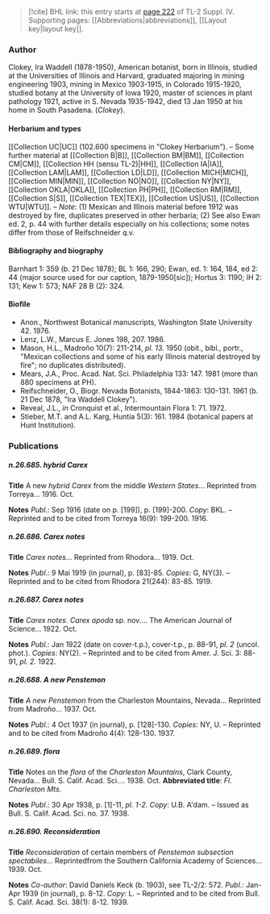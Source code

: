 > [!cite] BHL link: this entry starts at [page 222](https://www.biodiversitylibrary.org/item/103860#page/232/mode/1up) of TL-2 Suppl. IV.
> Supporting pages: [[Abbreviations|abbreviations]], [[Layout key|layout key]].

### Author

Clokey, Ira Waddell (1878-1950), American botanist, born in Illinois, studied at the Universities of Illinois and Harvard, graduated majoring in mining engineering 1903, mining in Mexico 1903-1915, in Colorado 1915-1920, studied botany at the University of Iowa 1920, master of sciences in plant pathology 1921, active in S. Nevada 1935-1942, died 13 Jan 1950 at his home in South Pasadena. (*Clokey*).

#### Herbarium and types

[[Collection UC|UC]] (102.600 specimens in "Clokey Herbarium"). – Some further material at [[Collection B|B]], [[Collection BM|BM]], [[Collection CM|CM]], [[Collection HH (sensu TL-2)|HH]], [[Collection IA|IA]], [[Collection LAM|LAM]], [[Collection LD|LD]], [[Collection MICH|MICH]], [[Collection MIN|MIN]], [[Collection NO|NO]], [[Collection NY|NY]], [[Collection OKLA|OKLA]], [[Collection PH|PH]], [[Collection RM|RM]], [[Collection S|S]], [[Collection TEX|TEX]], [[Collection US|US]], [[Collection WTU|WTU]]. – *Note*: (1) Mexican and Illinois material before 1912 was destroyed by fire, duplicates preserved in other herbaria; (2) See also Ewan ed. 2, p. 44 with further details especially on his collections; some notes differ from those of Reifschneider q.v.

#### Bibliography and biography

Barnhart 1: 359 (b. 21 Dec 1878); BL 1: 166, 290; Ewan, ed. 1: 164, 184, ed 2: 44 (major source used for our caption, 1879-1950\[sic\]); Hortus 3: 1190; IH 2: 131; Kew 1: 573; NAF 28 B (2): 324.

#### Biofile

- Anon., Northwest Botanical manuscripts, Washington State University 42. 1976.
- Lenz, L.W., Marcus E. Jones 198, 207. 1986.
- Mason, H.L., Madroño 10(7): 211-214, *pl. 13.* 1950 (obit., bibl., portr., "Mexican collections and some of his early Illinois material destroyed by fire"; no duplicates distributed).
- Mears, J.A., Proc. Acad. Nat. Sci. Philadelphia 133: 147. 1981 (more than 880 specimens at PH).
- Reifschneider, O., Biogr. Nevada Botanists, 1844-1863: 130-131. 1961 (b. 21 Dec 1878, "Ira Waddell Clokey").
- Reveal, J.L., *in* Cronquist et al., Intermountain Flora 1: 71. 1972.
- Stieber, M.T. and A.L. Karg, Huntia 5(3): 161. 1984 (botanical papers at Hunt Institution).

### Publications

##### n.26.685. hybrid Carex

**Title**
A new *hybrid Carex* from the middle *Western States*... Reprinted from Torreya... 1916. Oct.

**Notes**
*Publ*.: Sep 1916 (date on p. \[199\]), p. \[199\]-200. *Copy*: BKL. – Reprinted and to be cited from Torreya 16(9): 199-200. 1916.

##### n.26.686. Carex notes

**Title**
*Carex notes*... Reprinted from Rhodora... 1919. Oct.

**Notes**
*Publ*.: 9 Mai 1919 (in journal), p. \[83\]-85. *Copies*: G, NY(3). – Reprinted and to be cited from Rhodora 21(244): 83-85. 1919.

##### n.26.687. Carex notes

**Title**
*Carex notes*. *Carex apoda* sp. nov.... The American Journal of Science... 1922. Oct.

**Notes**
*Publ*.: Jan 1922 (date on cover-t.p.), cover-t.p., p. 88-91, *pl. 2* (uncol. phot.). *Copies*: NY(2). – Reprinted and to be cited from Amer. J. Sci. 3: 88-91, *pl. 2.* 1922.

##### n.26.688. A new Penstemon

**Title**
*A new Penstemon* from the Charleston Mountains, Nevada... Reprinted from Madroño... 1937. Oct.

**Notes**
*Publ*.: 4 Oct 1937 (in journal), p. \[128\]-130. *Copies*: NY, U. – Reprinted and to be cited from Madroño 4(4): 128-130. 1937.

##### n.26.689. flora

**Title**
Notes on the *flora* of the *Charleston Mountains*, Clark County, Nevada... Bull. S. Calif. Acad. Sci.... 1938. Oct.
**Abbreviated title**: *Fl. Charleston Mts.*

**Notes**
*Publ*.: 30 Apr 1938, p. \[1\]-11, *pl. 1-2.* *Copy*: U.B. A'dam. – Issued as Bull. S. Calif. Acad. Sci. no. 37. 1938.

##### n.26.690. Reconsideration

**Title**
*Reconsideration* of certain members of *Penstemon subsection spectabiles*... Reprintedfrom the Southern California Academy of Sciences... 1939. Oct.

**Notes**
*Co-author*: David Daniels Keck (b. 1903), see TL-2/2: 572.
*Publ*.: Jan-Apr 1939 (in journal), p. 8-12. *Copy*: L. – Reprinted and to be cited from Bull. S. Calif. Acad. Sci. 38(1): 8-12. 1939.


